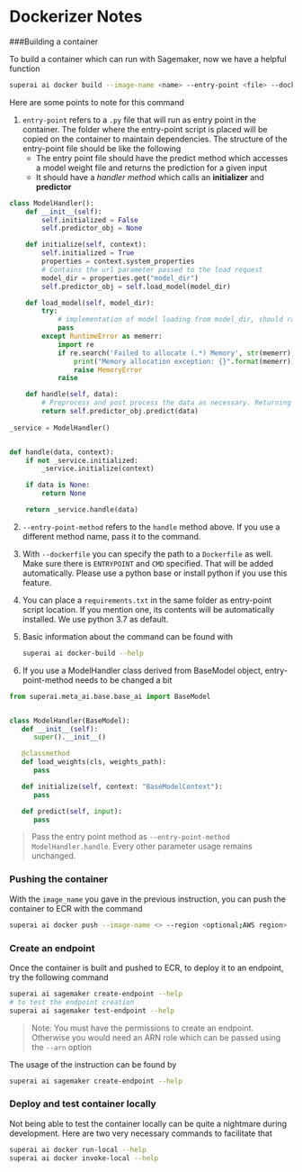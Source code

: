 # Dockerizer Notes

###Building a container

To build a container which can run with Sagemaker, now we have a helpful function
```bash
superai ai docker build --image-name <name> --entry-point <file> --dockerfile <path> --command <optional; command> --worker-count <optional;worker-count> --entry-point-method <optional;method> --use-shell <optional:false>
```

Here are some points to note for this command
1. `entry-point` refers to a `.py` file that will run as entry point in the container. The folder where the entry-point script is placed will be copied on the container to maintain dependencies. The structure of the entry-point file should be like the following
    - The entry point file should have the predict method which accesses a model weight file and returns the prediction for a given input
    - It should have a _handler method_ which calls an **initializer** and **predictor**

```python
class ModelHandler():
    def __init__(self):
        self.initialized = False
        self.predictor_obj = None

    def initialize(self, context):
        self.initialized = True
        properties = context.system_properties
        # Contains the url parameter passed to the load request
        model_dir = properties.get("model_dir")
        self.predictor_obj = self.load_model(model_dir)

    def load_model(self, model_dir):
        try:
            # implementation of model loading from model_dir, should raise a RuntimeError or MemoryError when OOM
            pass
        except RuntimeError as memerr:
            import re
            if re.search('Failed to allocate (.*) Memory', str(memerr), re.IGNORECASE):
                print("Memory allocation exception: {}".format(memerr))
                raise MemoryError
            raise

    def handle(self, data):
        # Preprocess and post process the data as necessary. Returning JSON is a good idea
        return self.predictor_obj.predict(data)
    
_service = ModelHandler()


def handle(data, context):
    if not _service.initialized:
        _service.initialize(context)

    if data is None:
        return None

    return _service.handle(data)

```
2. `--entry-point-method` refers to the `handle` method above. If you use a different method name, pass it to the command.

3. With `--dockerfile` you can specify the path to a `Dockerfile` as well. Make sure there is `ENTRYPOINT` and `CMD` specified. That will be added automatically. Please use a python base or install python if you use this feature.

4. You can place a `requirements.txt` in the same folder as entry-point script location. If you mention one, its contents will be automatically installed. We use python 3.7 as default.

5. Basic information about the command can be found with 
    ```bash
    superai ai docker-build --help
   ```
6. If you use a ModelHandler class derived from BaseModel object, entry-point-method needs to be changed a bit

```python
from superai.meta_ai.base.base_ai import BaseModel


class ModelHandler(BaseModel):
   def __init__(self):
      super().__init__()

   @classmethod
   def load_weights(cls, weights_path):
      pass

   def initialize(self, context: "BaseModelContext"):
      pass

   def predict(self, input):
      pass
```
> Pass the entry point method as  `--entry-point-method ModelHandler.handle`. Every other parameter usage remains unchanged.


### Pushing the container
With the `image_name` you gave in the previous instruction, you can push the container to ECR with the command
```bash
superai ai docker push --image-name <> --region <optional;AWS region>
```


### Create an endpoint
Once the container is built and pushed to ECR, to deploy it to an endpoint, try the following command
```bash
superai ai sagemaker create-endpoint --help
# to test the endpoint creation
superai ai sagemaker test-endpoint --help
```
> Note: You must have the permissions to create an endpoint. Otherwise you would need an ARN role which can be passed using the `--arn` option

The usage of the instruction can be found by
```bash
superai ai sagemaker create-endpoint --help
```

### Deploy and test container locally
Not being able to test the container locally can be quite a nightmare during development. Here are two very necessary commands to facilitate that

```bash
superai ai docker run-local --help
superai ai docker invoke-local --help
```
